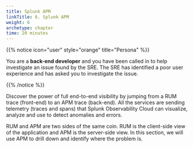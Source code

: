 ```yaml
---
title: Splunk APM
linkTitle: 6. Splunk APM
weight: 6
archetype: chapter
time: 20 minutes
---
```


{{% notice icon="user" style="orange" title="Persona" %}}

You are a **back-end developer** and you have been called in to help investigate an issue found by the SRE. The SRE has identified a poor user experience and has asked you to investigate the issue.

{{% /notice %}}

Discover the power of full end-to-end visibility by jumping from a RUM trace (front-end) to an APM trace (back-end). All the services are sending telemetry (traces and spans) that Splunk Observability Cloud can visualize, analyze and use to detect anomalies and errors.

RUM and APM are two sides of the same coin. RUM is the client-side view of the application and APM is the server-side view. In this section, we will use APM to drill down and identify where the problem is.

